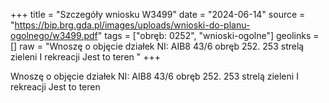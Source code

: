 +++
title = "Szczegóły wniosku W3499"
date = "2024-06-14"
source = "https://bip.brg.gda.pl/images/uploads/wnioski-do-planu-ogolnego/w3499.pdf"
tags = ["obręb: 0252", "wnioski-ogolne"]
geolinks = []
raw = "Wnoszę o objęcie działek NI: AIB8 43/6 obręb 252. 253 strelą zieleni I rekreacji Jest to teren "
+++

Wnoszę o objęcie działek NI: AIB8 43/6 obręb 252. 253 strelą zieleni I rekreacji Jest to teren




